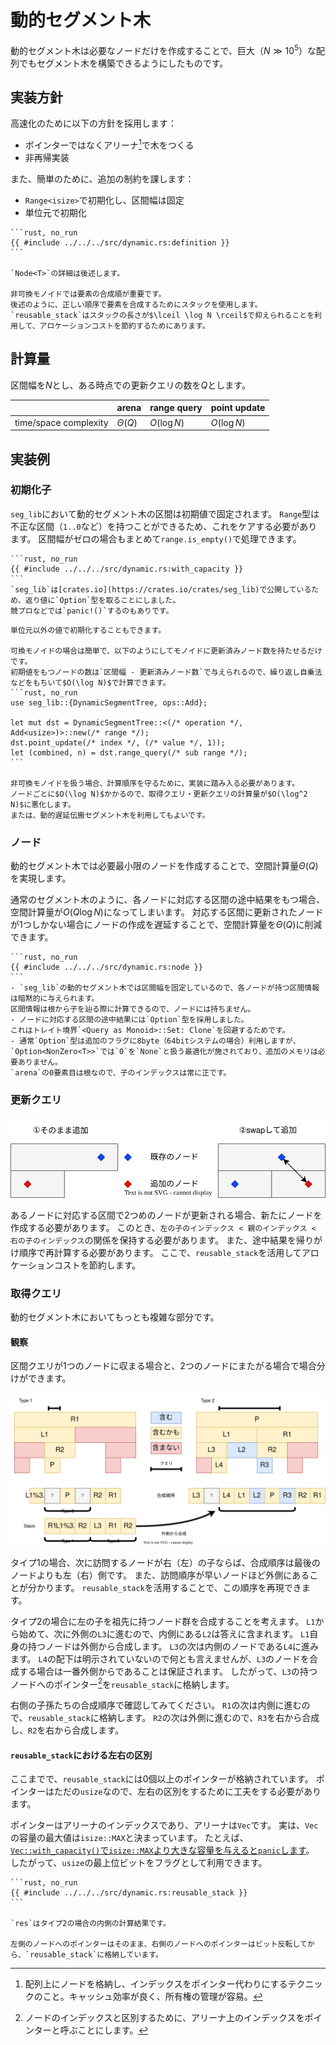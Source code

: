 # 動的セグメント木

動的セグメント木は必要なノードだけを作成することで、巨大（$N \gg 10^5$）な配列でもセグメント木を構築できるようにしたものです。

## 実装方針

高速化のために以下の方針を採用します：

- ポインターではなくアリーナ[^arena]で木をつくる
- 非再帰実装

また、簡単のために、追加の制約を課します：

- `Range<isize>`で初期化し、区間幅は固定
- 単位元で初期化

~~~admonish example title="実装例（動的セグメント木）"
```rust, no_run
{{ #include ../../../src/dynamic.rs:definition }}
```

`Node<T>`の詳細は後述します。

非可換モノイドでは要素の合成順が重要です。
後述のように、正しい順序で要素を合成するためにスタックを使用します。
`reusable_stack`はスタックの長さが$\lceil \log N \rceil$で抑えられることを利用して、アロケーションコストを節約するためにあります。
~~~

## 計算量

区間幅を$N$とし、ある時点での更新クエリの数を$Q$とします。

|                       | arena        | range query | point update |
| --------------------- | ------------ | ----------- | ------------ |
| time/space complexity | $\Theta (Q)$ | $O(\log N)$ | $O(\log N)$  |

## 実装例

### 初期化子

`seg_lib`において動的セグメント木の区間は初期値で固定されます。
`Range`型は不正な区間（`1..0`など）を持つことができるため、これをケアする必要があります。
区間幅がゼロの場合もまとめて`range.is_empty()`で処理できます。

~~~admonish example title="実装例（初期化子）"
```rust, no_run
{{ #include ../../../src/dynamic.rs:with_capacity }}
```
`seg_lib`は[crates.io](https://crates.io/crates/seg_lib)で公開しているため、返り値に`Option`型を取ることにしました。
競プロなどでは`panic!()`するのもありです。
~~~

~~~admonish tip
単位元以外の値で初期化することもできます。

可換モノイドの場合は簡単で、以下のようにしてモノイドに更新済みノード数を持たせるだけです。
初期値をもつノードの数は`区間幅 - 更新済みノード数`で与えられるので、繰り返し自乗法などをもちいて$O(\log N)$で計算できます。
```rust, no_run
use seg_lib::{DynamicSegmentTree, ops::Add};

let mut dst = DynamicSegmentTree::<(/* operation */, Add<usize>)>::new(/* range */);
dst.point_update(/* index */, (/* value */, 1));
let (combined, n) = dst.range_query(/* sub range */);
```

非可換モノイドを扱う場合、計算順序を守るために、実装に踏み入る必要があります。
ノードごとに$O(\log N)$かかるので、取得クエリ・更新クエリの計算量が$O(\log^2 N)$に悪化します。
または、動的遅延伝搬セグメント木を利用してもよいです。
~~~

### ノード

動的セグメント木では必要最小限のノードを作成することで、空間計算量$\Theta(Q)$を実現します。

通常のセグメント木のように、各ノードに対応する区間の途中結果をもつ場合、空間計算量が$O(Q \log N)$になってしまいます。
対応する区間に更新されたノードが1つしかない場合にノードの作成を遅延することで、空間計算量を$\Theta(Q)$に削減できます。

~~~admonish example title="実装例（初期化子）"
```rust, no_run
{{ #include ../../../src/dynamic.rs:node }}
```
- `seg_lib`の動的セグメント木では区間幅を固定しているので、各ノードが持つ区間情報は暗黙的に与えられます。
区間情報は根から子を辿る際に計算できるので、ノードには持ちません。
- ノードに対応する区間の途中結果には`Option`型を採用しました。
これはトレイト境界`<Query as Monoid>::Set: Clone`を回避するためです。
- 通常`Option`型は追加のフラグに8byte（64bitシステムの場合）利用しますが、`Option<NonZero<T>>`では`0`を`None`と扱う最適化が施されており、追加のメモリは必要ありません。
`arena`の0要素目は根なので、子のインデックスは常に正です。
~~~

### 更新クエリ

![range update](dynamic_ru.drawio.svg)

あるノードに対応する区間で2つめのノードが更新される場合、新たにノードを作成する必要があります。
このとき、`左の子のインデックス < 親のインデックス < 右の子のインデックス`の関係を保持する必要があります。
また、途中結果を帰りがけ順序で再計算する必要があります。
ここで、`reusable_stack`を活用してアロケーションコストを節約します。

### 取得クエリ

動的セグメント木においてもっとも複雑な部分です。

#### 観察

区間クエリが1つのノードに収まる場合と、2つのノードにまたがる場合で場合分けができます。

![range query](dynamic_rq.drawio.svg)

タイプ1の場合、次に訪問するノードが右（左）の子ならば、合成順序は最後のノードよりも左（右）側です。
また、訪問順序が早いノードほど外側にあることが分かります。
`reusable_stack`を活用することで、この順序を再現できます。

タイプ2の場合に左の子を祖先に持つノード群を合成することを考えます。
`L1`から始めて、次に外側の`L3`に進むので、内側にある`L2`は答えに含まれます。
`L1`自身の持つノードは外側から合成します。
`L3`の次は内側のノードである`L4`に進みます。
`L4`の配下は明示されていないので何とも言えませんが、`L3`のノードを合成する場合は一番外側からであることは保証されます。
したがって、`L3`の持つノードへのポインター[^arena_pointer]を`reusable_stack`に格納します。

右側の子孫たちの合成順序で確認してみてください。
`R1`の次は内側に進むので、`reusable_stack`に格納します。
`R2`の次は外側に進むので、`R3`を右から合成し、`R2`を右から合成します。

#### `reusable_stack`における左右の区別

ここまでで、`reusable_stack`には0個以上のポインターが格納されています。
ポインターはただの`usize`なので、左右の区別をするために工夫をする必要があります。

ポインターはアリーナのインデックスであり、アリーナは`Vec`です。
実は、`Vec`の容量の最大値は`isize::MAX`と決まっています。
たとえば、[`Vec::with_capacity()`で`isize::MAX`より大きな容量を与えると`panic`します](https://doc.rust-lang.org/std/vec/struct.Vec.html#method.with_capacity)。
したがって、`usize`の最上位ビットをフラグとして利用できます。

~~~admonish example title="実装例（左右の区別）"
```rust, no_run
{{ #include ../../../src/dynamic.rs:reusable_stack }}
```

`res`はタイプ2の場合の内側の計算結果です。

左側のノードへのポインターはそのまま、右側のノードへのポインターはビット反転してから、`reusable_stack`に格納しています。
~~~

[^arena]: 配列上にノードを格納し、インデックスをポインター代わりにするテクニックのこと。キャッシュ効率が良く、所有権の管理が容易。
[^arena_pointer]: ノードのインデックスと区別するために、アリーナ上のインデックスをポインターと呼ぶことにします。
